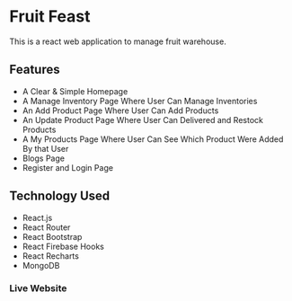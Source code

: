 # Fruit Feast

This is a react web application to manage fruit warehouse.

## Features

- A Clear & Simple Homepage
- A Manage Inventory Page Where User Can Manage Inventories
- An Add Product Page Where User Can Add Products
- An Update Product Page Where User Can Delivered and Restock Products
- A My Products Page Where User Can See Which Product Were Added By that User
- Blogs Page
- Register and Login Page

## Technology Used

- React.js
- React Router
- React Bootstrap
- React Firebase Hooks
- React Recharts
- MongoDB

### Live Website
